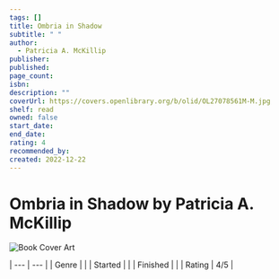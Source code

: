 ```yaml
---
tags: []
title: Ombria in Shadow
subtitle: " "
author:
  - Patricia A. McKillip
publisher: 
published: 
page_count: 
isbn: 
description: ""
coverUrl: https://covers.openlibrary.org/b/olid/OL27078561M-M.jpg
shelf: read
owned: false
start_date: 
end_date: 
rating: 4
recommended_by: 
created: 2022-12-22
---
```


# Ombria in Shadow by Patricia A. McKillip

![Book Cover Art](https://covers.openlibrary.org/b/olid/OL27078561M-M.jpg)


| --- | --- |
| Genre |  |
| Started |  |
| Finished |  |
| Rating | 4/5 |


